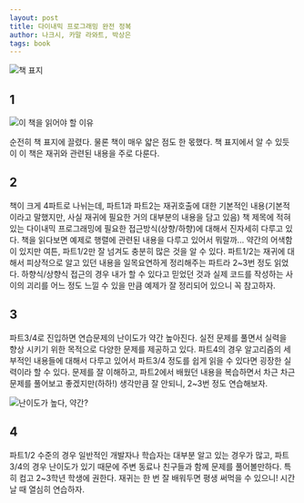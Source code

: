 ```yaml
---
layout: post
title: 다이내믹 프로그래밍 완전 정복
author: 나크시, 카말 라와트, 박상은
tags: book
---
```


![책 표지]({{site.baseurl}}/images/20191025/01.jpg)

## 1

![이 책을 읽어야 할 이유]({{site.baseurl}}/images/20191025/01.jpg)

순전히 책 표지에 끌렸다. 물론 책이 매우 얇은 점도 한 몫했다. 책 표지에서 알 수 있듯이 이 책은 재귀와 관련된 내용을 주로 다룬다. 

## 2

책이 크게 4파트로 나뉘는데, 파트1과 파트2는 재귀호출에 대한 기본적인 내용(기본적이라고 말했지만, 사실 재귀에 필요한 거의 대부분의 내용을 담고 있음) 책 제목에 적혀 있는 다이내믹 프로그래밍에 필요한 접근방식(상향/하향)에 대해서 진자세히 다루고 있다. 책을 읽다보면 예제로 행렬에 관련된 내용을 다루고 있어서 뭐랄까... 약간의 어색함이 있지만 여튼, 파트1/2만 잘 넘겨도 충분히 많은 것을 알 수 있다. 파트1/2는 재귀에 대해서 피상적으로 알고 있던 내용을 일목요연하게 정리해주는 파트라 2~3번 정도 읽었다. 하향식/상향식 접근의 경우 내가 할 수 있다고 믿었던 것과 실제 코드를 작성하는 사이의 괴리를 어느 정도 느낄 수 있을 만큼 예제가 잘 정리되어 있으니 꼭 참고하자.

## 3

파트3/4로 진입하면 연습문제의 난이도가 약간 높아진다. 실전 문제를 풀면서 실력을 향상 시키기 위한 목적으로 다양한 문제를 제공하고 있다. 파트4의 경우 알고리즘의 세부적인 내용들에 대해서 다루고 있어서 파트3/4 정도를 쉽게 읽을 수 있다면 굉장한 실력이라 할 수 있다. 문제를 잘 이해하고, 파트2에서 배웠던 내용을 복습하면서 차근 차근 문제를 풀어보고 좋겠지만(하하!) 생각만큼 잘 안되니, 2~3번 정도 연습해보자.

![난이도가 높다, 약간?]({{site.baseurl}}/images/20191025/01.jpg)

## 4

파트1/2 수준의 경우 일반적인 개발자나 학습자는 대부분 알고 있는 경우가 많고, 파트3/4의 경우 난이도가 있기 때문에 주변 동료나 친구들과 함께 문제를 풀어볼만하다. 특히 컴고 2~3학년 학생에 권한다. 재귀는 한 번 잘 배워두면 평생 써먹을 수 있으니! 시간날 때 열심히 연습하자.